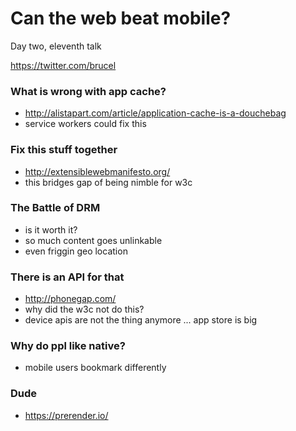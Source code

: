 # Can the web beat mobile?

Day two, eleventh talk

https://twitter.com/brucel

### What is wrong with app cache?

- http://alistapart.com/article/application-cache-is-a-douchebag
- service workers could fix this

### Fix this stuff together

- http://extensiblewebmanifesto.org/
- this bridges gap of being nimble for w3c

### The Battle of DRM

- is it worth it?
- so much content goes unlinkable
- even friggin geo location

### There is an API for that

- http://phonegap.com/
- why did the w3c not do this?
- device apis are not the thing anymore ... app store is big

### Why do ppl like native?

- mobile users bookmark differently

### Dude

- https://prerender.io/
